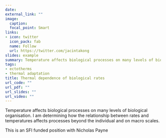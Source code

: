 ```yaml
---
date:
external_link: ""
image:
  caption: 
  focal_point: Smart
links:
- icon: twitter
  icon_pack: fab
  name: Follow
  url: https://twitter.com/jacintakong
slides: example
summary: Temperature affects biological processes on many levels of biological organisation
tags:
- ectotherms
- thermal adaptation
title: Thermal dependence of biological rates
url_code: ""
url_pdf: ""
url_slides: ""
url_video: ""
---
```


Temperature affects biological processes on many levels of biological organisation. I am determining how the relationship between rates and temperatures affects processes beyond the individual and on macro scales.

This is an SFI funded position with Nicholas Payne
